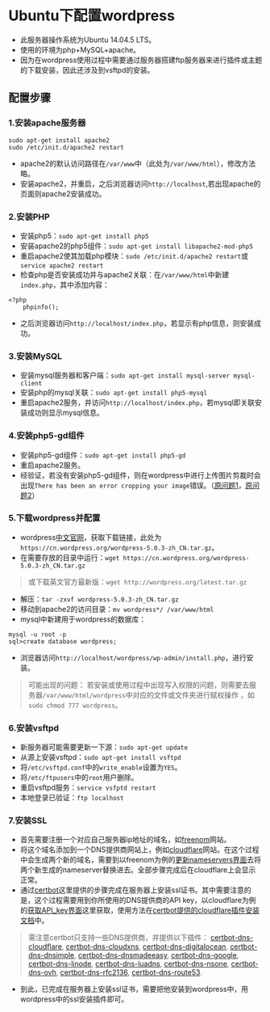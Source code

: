 # Ubuntu下配置wordpress
- 此服务器操作系统为Ubuntu 14.04.5 LTS。
- 使用的环境为php+MySQL+apache。
- 因为在wordpress使用过程中需要通过服务器搭建ftp服务器来进行插件或主题的下载安装，因此还涉及到vsftpd的安装。

## 配置步骤

### 1.安装apache服务器
```
sudo apt-get install apache2
sudo /etc/init.d/apache2 restart
```

- apache2的默认访问路径在`/var/www`中（此处为`/var/www/html`），修改方法略。
- 安装apache2，并重启，之后浏览器访问`http://localhost`,若出现apache的页面则apache2安装成功。

### 2.安装PHP
- 安装php5：`sudo apt-get install php5`
- 安装apache2的php5组件：`sudo apt-get install libapache2-mod-php5`
- 重启apache2使其加载php模块：`sudo /etc/init.d/apache2 restart`或`service apache2 restart`
- 检查php是否安装成功并与apache2关联：在`/var/www/html`中新建`index.php`，其中添加内容：
```
<?php
	phpinfo();
```

- 之后浏览器访问`http://localhost/index.php`，若显示有php信息，则安装成功。

### 3.安装MySQL
- 安装mysql服务器和客户端：`sudo apt-get install mysql-server mysql-client`
- 安装php的mysql关联：`sudo apt-get install php5-mysql`
- 重启apache2服务，并访问`http://localhost/index.php`，若mysql即关联安装成功则显示mysql信息。

### 4.安装php5-gd组件
- 安装php5-gd组件：`sudo apt-get install php5-gd`
- 重启apache2服务。
- 经验证，若没有安装php5-gd组件，则在wordpress中进行上传图片剪裁时会出现`There has been an error cropping your image`错误。（[原问题1](https://wordpress.org/support/topic/there-has-been-an-error-cropping-your-image-4/)，[原问题2](https://wordpress.org/support/topic/there-has-been-an-error-cropping-your-image-5/)）

### 5.下载wordpress并配置
- wordpress[中文官网](https://cn.wordpress.org/)，获取下载链接，此处为`https://cn.wordpress.org/wordpress-5.0.3-zh_CN.tar.gz`。
- 在需要存放的目录中运行：`wget https://cn.wordpress.org/wordpress-5.0.3-zh_CN.tar.gz`
> 或下载英文官方最新版：`wget http://wordpress.org/latest.tar.gz`

- 解压：`tar -zxvf wordpress-5.0.3-zh_CN.tar.gz`
- 移动到apache2的访问目录：`mv wordpress*/ /var/www/html`
- mysql中新建用于wordpress的数据库：
```
mysql -u root -p
sql>create database wordpress;
```
- 浏览器访问`http://localhost/wordpress/wp-admin/install.php`，进行安装。
> 可能出现的问题：
> 若安装或使用过程中出现写入权限的问题，则需要去服务器`/var/www/html/wordpress`中对应的文件或文件夹进行赋权操作
> ，如`sudo chmod 777 wordpress`。

### 6.安装vsftpd
- 新服务器可能需要更新一下源：`sudo apt-get update`
- 从源上安装vsftpd：`sudo apt-get install vsftpd`
- 将`/etc/vsftpd.conf`中的`write_enable`设置为`YES`。
- 将`/etc/ftpusers`中的`root`用户删除。
- 重启vsftpd服务：`service vsfptd restart`
- 本地登录已验证：`ftp localhost`

### 7.安装SSL
- 首先需要注册一个对应自己服务器ip地址的域名，如[freenom](https://my.freenom.com/clientarea.php)网站。
- 将这个域名添加到一个DNS提供商网站上，例如[cloudflare](https://www.cloudflare.com/)网站。在这个过程中会生成两个新的域名，需要到以freenom为例的[更新nameservers界面](https://my.freenom.com/clientarea.php?action=domains)去将两个新生成的nameserver替换进去。全部步骤完成后在cloudflare上会显示正常。
- 通过[certbot](https://certbot.eff.org/lets-encrypt/ubuntutrusty-apache)这里提供的步骤完成在服务器上安装ssl证书。其中需要注意的是，这个过程需要用到你所使用的DNS提供商的API key，以cloudflare为例的[获取API_key界面](https://dash.cloudflare.com/profile)这里获取，使用方法在[certbot提供的cloudflare插件安装文档](https://certbot-dns-cloudflare.readthedocs.io/en/stable/)中。
> 需注意certbot只支持一些DNS提供商，并提供以下插件：
> [certbot-dns-cloudflare](https://certbot-dns-cloudflare.readthedocs.io/en/stable/),
> [certbot-dns-cloudxns](https://certbot-dns-cloudxns.readthedocs.io/en/stable/),
> [certbot-dns-digitalocean](https://certbot-dns-digitalocean.readthedocs.io/en/stable/),
> [certbot-dns-dnsimple](https://certbot-dns-dnsimple.readthedocs.io/en/stable/),
> [certbot-dns-dnsmadeeasy](https://certbot-dns-dnsmadeeasy.readthedocs.io/en/stable/),
> [certbot-dns-google](https://certbot-dns-google.readthedocs.io/en/stable/),
> [certbot-dns-linode](https://certbot-dns-linode.readthedocs.io/en/stable/),
> [certbot-dns-luadns](https://certbot-dns-luadns.readthedocs.io/en/stable/),
> [certbot-dns-nsone](https://certbot-dns-nsone.readthedocs.io/en/stable/),
> [certbot-dns-ovh](https://certbot-dns-ovh.readthedocs.io/en/stable/),
> [certbot-dns-rfc2136](https://certbot-dns-rfc2136.readthedocs.io/en/stable/),
> [certbot-dns-route53](https://certbot-dns-route53.readthedocs.io/en/stable/).

- 到此，已完成在服务器上安装ssl证书，需要把他安装到wordpress中，用wordpress中的ssl安装插件即可。